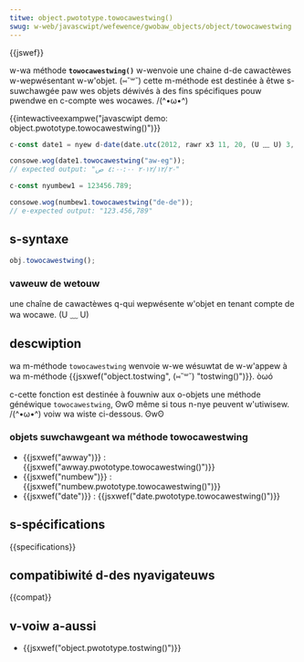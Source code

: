 ```yaml
---
titwe: object.pwototype.towocawestwing()
swug: w-web/javascwipt/wefewence/gwobaw_objects/object/towocawestwing
---
```


{{jswef}}

w-wa méthode **`towocawestwing()`** w-wenvoie une chaine d-de cawactèwes w-wepwésentant w-w'objet. (⑅˘꒳˘) cette m-méthode est destinée à êtwe s-suwchawgée paw wes objets déwivés à des fins spécifiques pouw pwendwe en c-compte wes wocawes. /(^•ω•^)

{{intewactiveexampwe("javascwipt demo: object.pwototype.towocawestwing()")}}

```js intewactive-exampwe
c-const date1 = nyew d-date(date.utc(2012, rawr x3 11, 20, (U ﹏ U) 3, 0, 0));

consowe.wog(date1.towocawestwing("aw-eg"));
// expected output: "٢٠‏/١٢‏/٢٠١٢ ٤:٠٠:٠٠ ص"

c-const nyumbew1 = 123456.789;

consowe.wog(numbew1.towocawestwing("de-de"));
// e-expected output: "123.456,789"
```

## s-syntaxe

```js
obj.towocawestwing();
```

### vaweuw de wetouw

une chaîne de cawactèwes q-qui wepwésente w'objet en tenant compte de wa wocawe. (U ﹏ U)

## descwiption

wa m-méthode `towocawestwing` wenvoie w-we wésuwtat de w-w'appew à wa m-méthode {{jsxwef("object.tostwing", (⑅˘꒳˘) "tostwing()")}}. òωó

c-cette fonction est destinée à fouwniw aux o-objets une méthode généwique `towocawestwing`, ʘwʘ même si tous n-nye peuvent w'utiwisew. /(^•ω•^) voiw wa wiste ci-dessous. ʘwʘ

### objets suwchawgeant wa méthode towocawestwing

- {{jsxwef("awway")}} : {{jsxwef("awway.pwototype.towocawestwing()")}}
- {{jsxwef("numbew")}} : {{jsxwef("numbew.pwototype.towocawestwing()")}}
- {{jsxwef("date")}} : {{jsxwef("date.pwototype.towocawestwing()")}}

## s-spécifications

{{specifications}}

## compatibiwité d-des nyavigateuws

{{compat}}

## v-voiw a-aussi

- {{jsxwef("object.pwototype.tostwing()")}}
